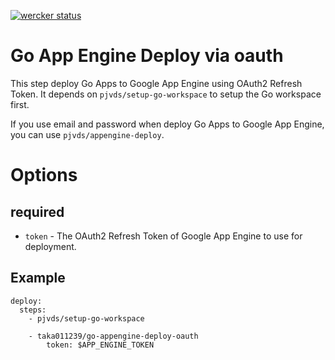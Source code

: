 [![wercker status](https://app.wercker.com/status/4fe42be79ba4143131566d772fbfc2bb/m "wercker status")](https://app.wercker.com/project/bykey/4fe42be79ba4143131566d772fbfc2bb)

# Go App Engine Deploy via oauth

This step deploy Go Apps to Google App Engine using OAuth2 Refresh Token.
It depends on `pjvds/setup-go-workspace` to setup the Go workspace first.

If you use email and password when deploy Go Apps to Google App Engine, you can use `pjvds/appengine-deploy`.

# Options

## required

- `token` - The OAuth2 Refresh Token of Google App Engine to use for deployment.

## Example

    deploy:
      steps:
        - pjvds/setup-go-workspace

        - taka011239/go-appengine-deploy-oauth
            token: $APP_ENGINE_TOKEN
